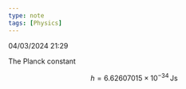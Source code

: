 ```yaml
---
type: note
tags: [Physics]
---
```

04/03/2024 21:29

  

The Planck constant 

$$
h=6.62607015\times 10^{-34}\,\text{Js}
$$